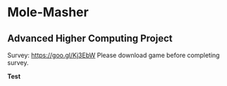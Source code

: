 # Mole-Masher

## Advanced Higher Computing Project

Survey: https://goo.gl/Kj3EbW
Please download game before completing survey.


**Test**
